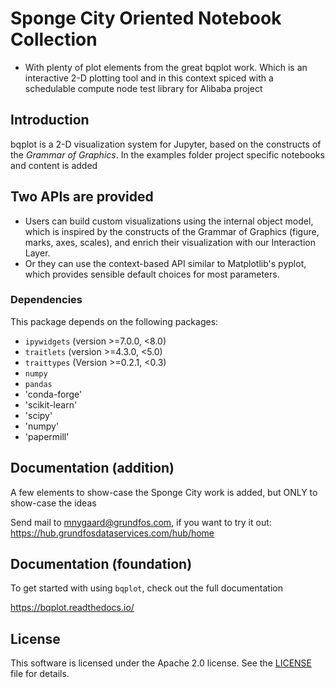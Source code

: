 # Sponge City Oriented Notebook Collection 
- With plenty of plot elements from the great bqplot work. Which is an interactive 2-D plotting tool and in this context spiced with a schedulable compute node test library for Alibaba project

## Introduction

bqplot is a 2-D visualization system for Jupyter, based on the constructs of
the *Grammar of Graphics*. In the examples folder project specific notebooks and content is added

## Two APIs are provided

- Users can build custom visualizations using the internal object model, which
  is inspired by the constructs of the Grammar of Graphics (figure, marks, axes,
  scales), and enrich their visualization with our Interaction Layer.
- Or they can use the context-based API similar to Matplotlib's pyplot, which
  provides sensible default choices for most parameters.

### Dependencies

This package depends on the following packages:

- `ipywidgets` (version >=7.0.0, <8.0)
- `traitlets` (version >=4.3.0, <5.0)
- `traittypes` (Version >=0.2.1, <0.3)
- `numpy`
- `pandas`
- 'conda-forge'
- 'scikit-learn'
- 'scipy'
- 'numpy'
- 'papermill'

## Documentation (addition)
A few elements to show-case the Sponge City work is added, but ONLY to show-case the ideas

Send mail to mnygaard@grundfos.com, if you want to try it out:
https://hub.grundfosdataservices.com/hub/home

## Documentation (foundation)

To get started with using `bqplot`, check out the full documentation

https://bqplot.readthedocs.io/

## License

This software is licensed under the Apache 2.0 license. See the [LICENSE](LICENSE) file
for details.

